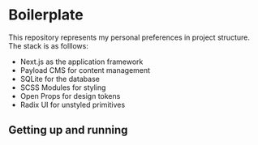 # Boilerplate

This repository represents my personal preferences in project structure. The stack is as folllows:

- Next.js as the application framework
- Payload CMS for content management
- SQLite for the database
- SCSS Modules for styling
- Open Props for design tokens
- Radix UI for unstyled primitives

## Getting up and running
